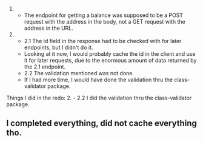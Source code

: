 1. - The endpoint for getting a balance was supposed to be a POST request with the address in the body, not a GET request with the address in the URL.
2. - 2.1 The id field in the response had to be checked with for later endpoints, but I didn't do it. 
    - Looking at it now, I would probably cache the id in the client and use it for later requests, due to the enormous amount of data returned by the 2.1 endpoint.
    - 2.2 The validation mentioned was not done.
    - If I had more time, I would have done the validation thru the class-validator package. 

Things I did in the redo: 
2.  - 2.2 I did the validation thru the class-validator package. 

## I completed everything, did not cache everything tho.
